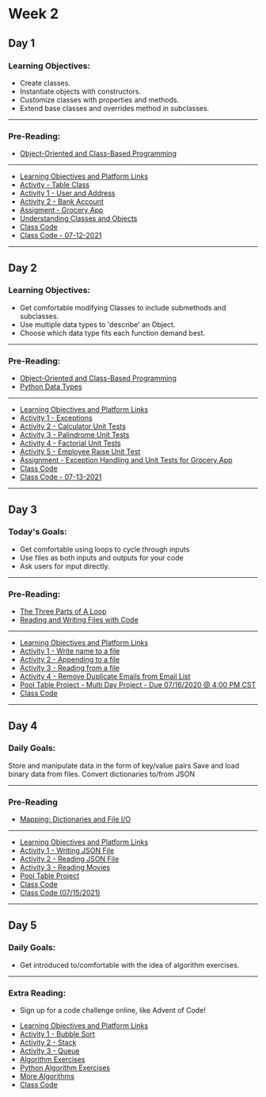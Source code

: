# Week 2 

## Day 1 

### Learning Objectives:
- Create classes.
- Instantiate objects with constructors.
- Customize classes with properties and methods.
- Extend base classes and overrides method in subclasses.

---

### Pre-Reading: 

- [Object-Oriented and Class-Based Programming](https://learn.digitalcrafts.com/immersive/lessons/solving-problems-using-code/object-oriented-programming/#learning-objectives)
---

- [Learning Objectives and Platform Links](day1/learning-objectives-and-platform.md)
- [Activity - Table Class](day1/activities/table.md)
- [Activity 1 - User and Address](day1/activities/user-and-address.md)
- [Activity 2 - Bank Account](day1/activities/bank-account.md)
- [Assigment - Grocery App](day1/assignments/grocery-app.md)  
- [Understanding Classes and Objects](https://www.dummies.com/programming/java/understanding-classes-and-objects/)
- [Class Code](day1/code-downloads/classes_and_objects.zip)
- [Class Code - 07-12-2021](day1/code-downloads/LearnClasses.zip)


--- 

## Day 2

### Learning Objectives:
- Get comfortable modifying Classes to include submethods and subclasses.
- Use multiple data types to 'describe' an Object.
- Choose which data type fits each function demand best.

---

### Pre-Reading: 

- [Object-Oriented and Class-Based Programming](https://learn.digitalcrafts.com/immersive/lessons/solving-problems-using-code/object-oriented-programming/#learning-objectives)
- [Python Data Types](https://learn.digitalcrafts.com/immersive/lessons/solving-problems-using-code/intro-to-python/#what-are-the-essential-elements-of-programming)

---

- [Learning Objectives and Platform Links](day2/learning-objectives-and-portal.md)
- [Activity 1 - Exceptions](day2/activities/exceptions.md) 
- [Activity 2 - Calculator Unit Tests](day2/activities/calculor-unit-tests.md) 
- [Activity 3 - Palindrome Unit Tests](day2/activities/palindrome-unit-tests.md) 
- [Activity 4 - Factorial Unit Tests](day2/activities/factorial-unit-tests.md) 
- [Activity 5 - Employee Raise Unit Test](day2/activities/employee-raise-unit-tests.md)
- [Assignment - Exception Handling and Unit Tests for Grocery App](day2/assignments/exception-handling-grocery-app.md) 
- [Class Code](day2/code-downloads/unittest-exceptions.zip)
- [Class Code - 07-13-2021](day2/code-downloads/unit-testing-exceptions.zip)


---

## Day 3 

### Today's Goals:
* Get comfortable using loops to cycle through inputs
* Use files as both inputs and outputs for your code
* Ask users for input directly.
---

### Pre-Reading:
- [The Three Parts of A Loop](https://learn.digitalcrafts.com/immersive/lessons/solving-problems-using-code/intro-to-python/#how-do-i-repeat-a-piece-of-code-over-and-over)
- [Reading and Writing Files with Code](https://learn.digitalcrafts.com/immersive/lessons/solving-problems-using-code/mapping/#how-do-i-save-to-a-file)
---

- [Learning Objectives and Platform Links](day3/learning-objectives-and-portal.md)
- [Activity 1 - Write name to a file](day3/activities/write-name-file.md)
- [Activity 2 - Appending to a file](day3/activities/append-file.md)
- [Activity 3 - Reading from a file](day3/activities/read-file.md) 
- [Activity 4 - Remove Duplicate Emails from Email List](day3/activities/remove-dup-emails-from-list.md)
- [Pool Table Project - Multi Day Project - Due 07/16/2020 @ 4:00 PM CST](day3/assignments/pool-table-app.md)
- [Class Code](day3/code-downloads/writing-files.zip)

--- 
## Day 4 

### Daily Goals: 
Store and manipulate data in the form of key/value pairs
Save and load binary data from files.
Convert dictionaries to/from JSON

---

### Pre-Reading
- [Mapping: Dictionaries and File I/O](https://learn.digitalcrafts.com/immersive/lessons/solving-problems-using-code/mapping/#learning-objectives)

---

- [Learning Objectives and Platform Links](day4/learning-objectives-and-platform.md)
- [Activity 1 - Writing JSON File](day4/activities/writing-json-file.md)
- [Activity 2 - Reading JSON File](day4/activities/reading-json-file.md)
- [Activity 3 - Reading Movies](day4/activities/reading-movies.md)
- [Pool Table Project](day3/assignments/pool-table-app.md)
- [Class Code](day4/code-downloads/writing-json.zip)
- [Class Code (07/15/2021)](day4/code-downloads/json-lecture.zip)
---

## Day 5

### Daily Goals:
* Get introduced to/comfortable with the idea of algorithm exercises.
---

### Extra Reading:
* Sign up for a code challenge online, like Advent of Code!

- [Learning Objectives and Platform Links](day5/learning-goals-and-platform.md)
- [Activity 1 - Bubble Sort](day5/activities/bubble-sort.md)
- [Activity 2 - Stack](day5/activities/stack.md)
- [Activity 3 - Queue](day5/activities/queue.md)
- [Algorithm Exercises](day5/activities/algo.md)
- [Python Algorithm Exercises](day5/activities/python_algos.md)
- [More Algorithms](day5/code-downloads/pythonAlgos.zip)
- [Class Code](day5/code-downloads/friday-02-12-2021.zip)



